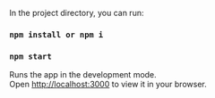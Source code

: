 
In the project directory, you can run:

### `npm install or npm i`
### `npm start`

Runs the app in the development mode.\
Open [http://localhost:3000](http://localhost:3000) to view it in your browser.

